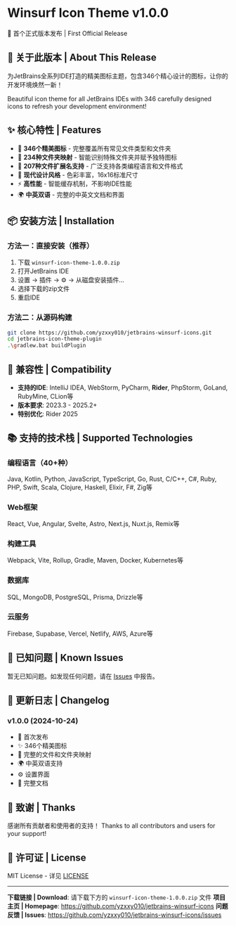 # Winsurf Icon Theme v1.0.0

🎉 首个正式版本发布 | First Official Release

## 🎨 关于此版本 | About This Release

为JetBrains全系列IDE打造的精美图标主题，包含346个精心设计的图标，让你的开发环境焕然一新！

Beautiful icon theme for all JetBrains IDEs with 346 carefully designed icons to refresh your development environment!

## ✨ 核心特性 | Features

- 🎯 **346个精美图标** - 完整覆盖所有常见文件类型和文件夹
- 📁 **234种文件夹映射** - 智能识别特殊文件夹并赋予独特图标
- 📄 **207种文件扩展名支持** - 广泛支持各类编程语言和文件格式
- 🎨 **现代设计风格** - 色彩丰富，16x16标准尺寸
- ⚡ **高性能** - 智能缓存机制，不影响IDE性能
- 🌍 **中英双语** - 完整的中英文文档和界面

## 📦 安装方法 | Installation

### 方法一：直接安装（推荐）
1. 下载 `winsurf-icon-theme-1.0.0.zip`
2. 打开JetBrains IDE
3. 设置 → 插件 → ⚙️ → 从磁盘安装插件...
4. 选择下载的zip文件
5. 重启IDE

### 方法二：从源码构建
```bash
git clone https://github.com/yzxxy010/jetbrains-winsurf-icons.git
cd jetbrains-icon-theme-plugin
.\gradlew.bat buildPlugin
```

## 🎯 兼容性 | Compatibility

- **支持的IDE**: IntelliJ IDEA, WebStorm, PyCharm, **Rider**, PhpStorm, GoLand, RubyMine, CLion等
- **版本要求**: 2023.3 - 2025.2+
- **特别优化**: Rider 2025

## 📚 支持的技术栈 | Supported Technologies

### 编程语言（40+种）
Java, Kotlin, Python, JavaScript, TypeScript, Go, Rust, C/C++, C#, Ruby, PHP, Swift, Scala, Clojure, Haskell, Elixir, F#, Zig等

### Web框架
React, Vue, Angular, Svelte, Astro, Next.js, Nuxt.js, Remix等

### 构建工具
Webpack, Vite, Rollup, Gradle, Maven, Docker, Kubernetes等

### 数据库
SQL, MongoDB, PostgreSQL, Prisma, Drizzle等

### 云服务
Firebase, Supabase, Vercel, Netlify, AWS, Azure等

## 🐛 已知问题 | Known Issues

暂无已知问题。如发现任何问题，请在 [Issues](https://github.com/yzxxy010/jetbrains-winsurf-icons/issues) 中报告。

## 📝 更新日志 | Changelog

### v1.0.0 (2024-10-24)
- 🎉 首次发布
- ✨ 346个精美图标
- 📁 完整的文件和文件夹映射
- 🌍 中英双语支持
- ⚙️ 设置界面
- 📄 完整文档

## 🙏 致谢 | Thanks

感谢所有贡献者和使用者的支持！
Thanks to all contributors and users for your support!

## 📄 许可证 | License

MIT License - 详见 [LICENSE](https://github.com/yzxxy010/jetbrains-winsurf-icons/blob/main/LICENSE)

---

**下载链接 | Download**: 请下载下方的 `winsurf-icon-theme-1.0.0.zip` 文件
**项目主页 | Homepage**: https://github.com/yzxxy010/jetbrains-winsurf-icons
**问题反馈 | Issues**: https://github.com/yzxxy010/jetbrains-winsurf-icons/issues
